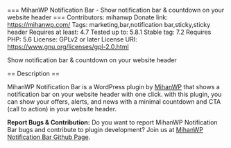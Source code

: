 === MihanWP Notification Bar - Show notification bar & countdown on your website header ===
Contributors: mihanwp
Donate link: https://mihanwp.com/
Tags: marketing,bar,notification bar,sticky,sticky header
Requires at least: 4.7
Tested up to: 5.8.1
Stable tag:   7.2
Requires PHP: 5.6
License: GPLv2 or later
License URI: https://www.gnu.org/licenses/gpl-2.0.html

Show notification bar & countdown on your website header

== Description ==

MihanWP Notification Bar is a WordPress plugin by [MihanWP](https://mihanwp.com "Mihan WordPress") that shows a notification bar on your website header with one click. with this plugin, you can show your offers, alerts, and news with a minimal countdown and CTA (call to action) in your website header.

**Report Bugs & Contribution:**
Do you want to report MihanWP Notification Bar bugs and contribute to plugin development?  Join us at [MihanWP Notification Bar Github Page](https://github.com/mihanwp/mihanwp-nofification-bar "MihanWP Notification Bar on GitHub").
